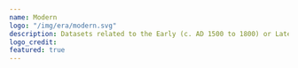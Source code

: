 ```yaml
---
name: Modern
logo: "/img/era/modern.svg"
description: Datasets related to the Early (c. AD 1500 to 1800) or Late (1800 to World War II) Modern Age. <br> <br> Datasets are ordered by the last modified date.
logo_credit: 
featured: true
---
```

